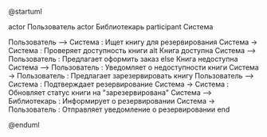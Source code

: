 @startuml

actor Пользователь
actor Библиотекарь
participant Система

Пользователь --> Система : Ищет книгу для резервирования
Система -> Система : Проверяет доступность книги
alt Книга доступна
    Система --> Пользователь : Предлагает оформить заказ
else Книга недоступна
    Система --> Пользователь : Уведомляет о недоступности книги
    Система -> Пользователь : Предлагает зарезервировать книгу
    Пользователь --> Система : Подтверждает резервирование
    Система -> Система : Обновляет статус книги на "зарезервирована"
    Система --> Библиотекарь : Информирует о резервировании
    Система -> Пользователь : Отправляет уведомление о резервировании
end

@enduml
